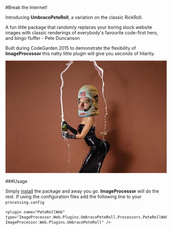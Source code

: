 #Break the Internet!

Introducing **UmbracoPeteRoll**, a variation on the classic RickRoll. 

A fun little package that randomly replaces your boring stock website images with classic renderings of everybody's favourite code-first hero, and bingo fluffer - Pete Duncanson

Built during CodeGarden 2015 to demonstrate the flexibility of **ImageProcessor** this natty little plugin will give you seconds of hilarity.

![Break the Internet](src/Resources/pete3.jpg)

###Usage

Simply [install](https://www.nuget.org/packages/UmbracoPeteRoll/) the package and away you go. **ImageProcessor** will do the rest. If using the configuration files add the following line to your `processing.config`

    <plugin name="PeteRollWeb" type="ImageProcessor.Web.Plugins.UmbracoPeteRoll.Processors.PeteRollWeb, ImageProcessor.Web.Plugins.UmbracoPeteRoll" />
